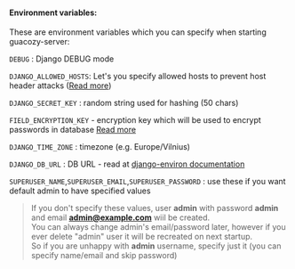 #### Environment variables:
These are environment variables which you can specify when starting guacozy-server:
  
`DEBUG` : Django DEBUG mode  

`DJANGO_ALLOWED_HOSTS`: Let's you specify allowed hosts to prevent host header attacks 
([Read more](https://docs.djangoproject.com/en/2.2/ref/settings/#allowed-hosts))


`DJANGO_SECRET_KEY` : random string used for hashing (50 chars)  

`FIELD_ENCRYPTION_KEY` - encryption key which will be used to encrypt passwords in database [Read more](running-in-production.md)  

`DJANGO_TIME_ZONE` : timezone (e.g. Europe/Vilnius)

`DJANGO_DB_URL` : DB URL - read at [django-environ documentation](https://django-environ.readthedocs.io/en/latest/index.html)

`SUPERUSER_NAME`,`SUPERUSER_EMAIL`,`SUPERUSER_PASSWORD` : use these if you want default admin to have specified values  
> If you don't specify these values, user **admin** with password **admin** 
> and email **admin@example.com** wiil be created.  
> You can always change admin's email/password later, 
>however if you ever delete "admin" user it will be recreated on next startup.  
>So if you are unhappy with **admin** username, specify just it (you can specify name/email and skip password)